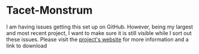 # Tacet-Monstrum

I am having issues getting this set up on GitHub. However, being my largest and most recent project, I want to make sure it is still visible while I sort out these issues. Please visit the [project's website](https://deepsilentstudio.wixsite.com/deepsilentstudio) for more information and a link to download
